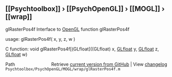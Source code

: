 ## [[Psychtoolbox]] &#8250; [[PsychOpenGL]] &#8250; [[MOGL]] &#8250; [[wrap]]

glRasterPos4f  Interface to [OpenGL](OpenGL) function glRasterPos4f  
  
usage:  glRasterPos4f( x, y, z, w )  
  
C function:  void glRasterPos4f[(GLfloat]((GLfloat) x, [GLfloat](GLfloat) y, [GLfloat](GLfloat) z, [GLfloat](GLfloat) w)  




<div class="code_header" style="text-align:right;">
  <span style="float:left;">Path&nbsp;&nbsp;</span> <span class="counter">Retrieve <a href=
  "https://raw.github.com/Psychtoolbox-3/Psychtoolbox-3/beta/Psychtoolbox/PsychOpenGL/MOGL/wrap/glRasterPos4f.m">current version from GitHub</a> | View <a href=
  "https://github.com/Psychtoolbox-3/Psychtoolbox-3/commits/beta/Psychtoolbox/PsychOpenGL/MOGL/wrap/glRasterPos4f.m">changelog</a></span>
</div>
<div class="code">
  <code>Psychtoolbox/PsychOpenGL/MOGL/wrap/glRasterPos4f.m</code>
</div>

